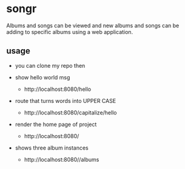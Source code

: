 # songr
Albums and songs can be viewed and new albums and songs can be adding to specific albums using a web application.

## usage
* you can clone my repo then


* show hello world msg
    * http://localhost:8080/hello



* route that turns words into UPPER CASE
    * http://localhost:8080/capitalize/hello


* render the home page of project
    * http://localhost:8080/
  

* shows three album instances
  * http://localhost:8080//albums